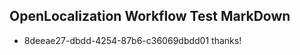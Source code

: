 ## OpenLocalization Workflow Test MarkDown

* 8deeae27-dbdd-4254-87b6-c36069dbdd01 
thanks!



<!--HONumber=Jan16_HO4-->
